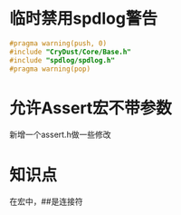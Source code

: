 # 临时禁用spdlog警告
```c++
#pragma warning(push, 0)
#include "CryDust/Core/Base.h"
#include "spdlog/spdlog.h"
#pragma warning(pop)
```

# 允许Assert宏不带参数
新增一个assert.h做一些修改

# 知识点
在宏中，##是连接符